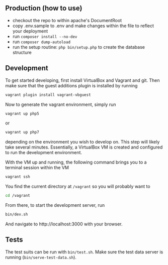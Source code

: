 ## Production (how to use)

* checkout the repo to within apache's DocumentRoot
* copy .env.sample to .env and make changes within the file to reflect your
  deployment
* run `composer install --no-dev`
* run `composer dump-autoload`
* run the setup routine: `php bin/setup.php` to create the database structure

## Development

To get started developing, first install VirtualBox and Vagrant and git. Then
make sure that the guest additions plugin is installed by running

~~~ bash
vagrant plugin install vagrant-vbguest
~~~

Now to generate the vagrant environment, simply run

~~~ bash
vagrant up php5
~~~

or 

~~~ bash
vagrant up php7
~~~

depending on the environment you wish to develop on. This step will likely take
several minutes. Essentially, a VirtualBox VM is created and configured to run
the development environment.

With the VM up and running, the following command brings you to a terminal
session within the VM

~~~ bash
vagrant ssh
~~~

You find the current directory at `/vagrant` so you will probably want to

~~~ bash
cd /vagrant
~~~

From there, to start the development server, run 

~~~ bash
bin/dev.sh
~~~

And navigate to http://localhost:3000 with your browser.

## Tests

The test suits can be run with `bin/test.sh`. Make sure the test data server
is running (`bin/serve-test-data.sh`).
